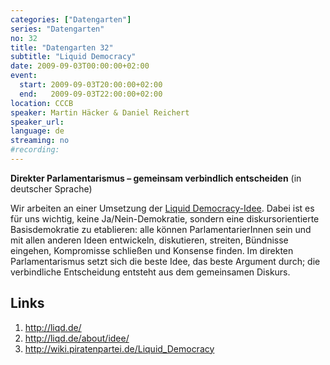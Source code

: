 ```yaml
---
categories: ["Datengarten"]
series: "Datengarten"
no: 32
title: "Datengarten 32"
subtitle: "Liquid Democracy"
date: 2009-09-03T00:00:00+02:00
event:
  start: 2009-09-03T20:00:00+02:00
  end:   2009-09-03T22:00:00+02:00
location: CCCB
speaker: Martin Häcker & Daniel Reichert
speaker_url:
language: de
streaming: no
#recording:
---
```


**Direkter Parlamentarismus – gemeinsam verbindlich entscheiden** (in
deutscher Sprache)

Wir arbeiten an einer Umsetzung der [Liquid
Democracy-Idee](https://de.wikipedia.org/wiki/Delegated_Voting). Dabei
ist es für uns wichtig, keine Ja/Nein-Demokratie, sondern eine
diskursorientierte Basisdemokratie zu etablieren: alle können
ParlamentarierInnen sein und mit allen anderen Ideen entwickeln,
diskutieren, streiten, Bündnisse eingehen, Kompromisse schließen und
Konsense finden. Im direkten Parlamentarismus setzt sich die beste Idee,
das beste Argument durch; die verbindliche Entscheidung entsteht aus dem
gemeinsamen Diskurs.

Links
-----

1.  <http://liqd.de/>
2.  <http://liqd.de/about/idee/>
3.  <http://wiki.piratenpartei.de/Liquid_Democracy>
